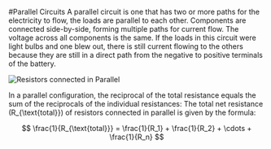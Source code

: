 #Parallel Circuits
A parallel circuit is one that has two or more paths for the electricity to flow, the loads are parallel to each other. Components are connected side-by-side, forming multiple paths for current flow. The voltage across all components is the same.
If the loads in this circuit were light bulbs and one blew out, there is still current flowing to the others because they are still in a direct path from the negative to positive terminals of the battery.

![Resistors connected in Parallel](https://img.freepik.com/premium-vector/resistors-parallel-circuit-with-symbol-simple-electric-circuit-physics-education-science_786898-13.jpg?w=1060)

In a parallel configuration, the reciprocal of the total resistance equals the sum of the reciprocals of the individual resistances:
The total net resistance \(R_{\text{total}}\) of resistors connected in parallel is given by the formula:

$$
\frac{1}{R_{\text{total}}} = \frac{1}{R_1} + \frac{1}{R_2} + \cdots + \frac{1}{R_n}
$$
